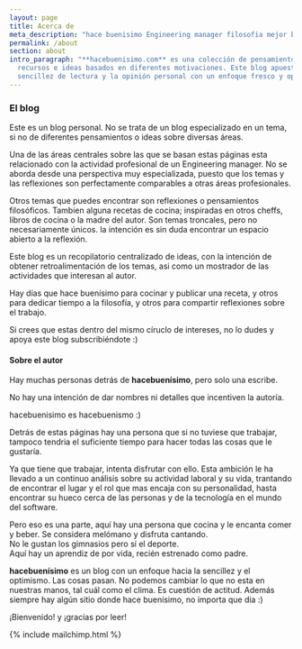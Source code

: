 ```yaml
---
layout: page
title: Acerca de
meta_description: "hace buenisimo Engineering manager filosofia mejor blog lectura "
permalink: /about
section: about
intro_paragraph: "**hacebuenisimo.com** es una colección de pensamientos,
  recursos e ideas basados en diferentes motivaciones. Este blog apuesta por la
  sencillez de lectura y la opinión personal con un enfoque fresco y optimista."
---
```

### El blog

Este es un blog personal. No se trata de un blog especializado en un tema, si no de diferentes pensamientos o ideas sobre diversas áreas.

Una de las áreas centrales sobre las que se basan estas páginas esta relacionado con la actividad profesional de un Engineering manager. No se aborda desde una perspectiva muy especializada, puesto que los temas y las reflexiones son perfectamente comparables a otras áreas profesionales.

Otros temas que puedes encontrar son reflexiones o pensamientos filosóficos. Tambien alguna recetas de cocina; inspiradas en otros cheffs, libros de cocina o la madre del autor.
Son temas troncales, pero no necesariamente únicos.  la intención es sin duda encontrar un espacio abierto a la reflexión.

Este blog es un recopilatorio centralizado de ideas, con la intención de obtener retroalimentación de los temas, asi como un mostrador de las actividades que interesan al autor.

Hay días que hace buenísimo para cocinar y publicar una receta, y otros para dedicar tiempo a la filosofía, y otros para compartir reflexiones sobre el trabajo.

Si crees que estas dentro del mismo círuclo de intereses, no lo dudes y apoya este blog subscribiéndote :)

#### Sobre el autor

Hay muchas personas detrás de **hacebuenísimo**, pero solo una escribe.

No hay una intención de dar nombres ni detalles que incentiven la autoría.

hacebuenisimo es hacebuenismo :)

Detrás de estas páginas hay una persona que si no tuviese que trabajar, tampoco tendria el suficiente tiempo para hacer todas las cosas que le gustaría.

Ya que tiene que trabajar, intenta disfrutar con ello. Esta ambición le ha llevado a un continuo análisis sobre su actividad laboral y su vida, trantando de encontrar el lugar y el rol que mas encaja con su personalidad, hasta encontrar su hueco cerca de las personas y de la tecnología en el mundo del software.

Pero eso es una parte, aquí hay una persona que cocina y le encanta comer y beber.  Se considera melómano y disfruta cantando. \
No le gustan los gimnasios pero sí el deporte. \
Aquí hay un aprendiz de por vida, recién estrenado como padre.

**hacebuenísimo** es un blog con un enfoque hacia la sencillez y el optimismo. Las cosas pasan. No podemos cambiar lo que no esta en nuestras manos, tal cuál como el clima. Es cuestión de actitud. Además siempre hay algún sitio donde hace buenísimo, no importa que dia :)

¡Bienvenido! y ¡gracias por leer!


{% include mailchimp.html %}
